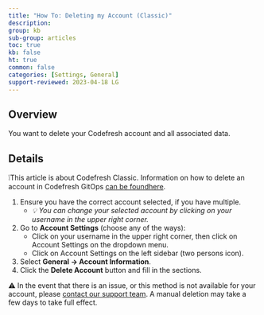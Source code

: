 ```yaml
---
title: "How To: Deleting my Account (Classic)"
description: 
group: kb
sub-group: articles
toc: true
kb: false
ht: true
common: false
categories: [Settings, General]
support-reviewed: 2023-04-18 LG
---
```


## Overview

You want to delete your Codefresh account and all associated data.

## Details

❕This article is about Codefresh Classic. Information on how to delete an account in Codefresh GitOps [can be foundhere]({{site.baseurl}}/docs/kb/articles/deleting-account/).

1. Ensure you have the correct account selected, if you have multiple.  
   * _💡 You can change your selected account by clicking on your username in the upper right corner._
2. Go to **Account Settings** (choose any of the ways):
   * Click on your username in the upper right corner, then click on Account Settings on the dropdown menu.
   * Click on Account Settings on the left sidebar (two persons icon).
3. Select **General → Account Information**.
4. Click the **Delete Account** button and fill in the sections.

⚠️ In the event that there is an issue, or this method is not available for your account, please [contact our support team](https://support.codefresh.io/hc/en-us/requests/new). A manual deletion may take a few days to take full effect.
